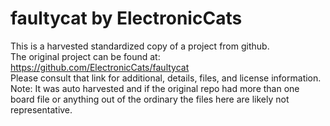
# faultycat by ElectronicCats  
This is a harvested standardized copy of a project from github.  
The original project can be found at:  
https://github.com/ElectronicCats/faultycat  
Please consult that link for additional, details, files, and license information.  
Note: It was auto harvested and if the original repo had more than one board file or anything out of the ordinary the files here are likely not representative.  
    